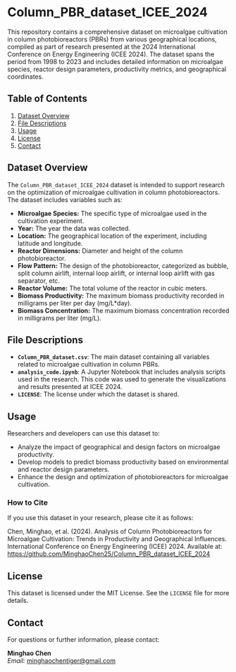 # Column_PBR_dataset_ICEE_2024

This repository contains a comprehensive dataset on microalgae cultivation in column photobioreactors (PBRs) from various geographical locations, compiled as part of research presented at the 2024 International Conference on Energy Engineering (ICEE 2024). The dataset spans the period from 1998 to 2023 and includes detailed information on microalgae species, reactor design parameters, productivity metrics, and geographical coordinates.

## Table of Contents

1. [Dataset Overview](#dataset-overview)
2. [File Descriptions](#file-descriptions)
3. [Usage](#usage)
4. [License](#license)
5. [Contact](#contact)

## Dataset Overview

The `Column_PBR_dataset_ICEE_2024` dataset is intended to support research on the optimization of microalgae cultivation in column photobioreactors. The dataset includes variables such as:

- **Microalgae Species:** The specific type of microalgae used in the cultivation experiment.
- **Year:** The year the data was collected.
- **Location:** The geographical location of the experiment, including latitude and longitude.
- **Reactor Dimensions:** Diameter and height of the column photobioreactor.
- **Flow Pattern:** The design of the photobioreactor, categorized as bubble, split column airlift, internal loop airlift, or internal loop airlift with gas separator, etc.
- **Reactor Volume:** The total volume of the reactor in cubic meters.
- **Biomass Productivity:** The maximum biomass productivity recorded in milligrams per liter per day (mg/L*day).
- **Biomass Concentration:** The maximum biomass concentration recorded in milligrams per liter (mg/L).

## File Descriptions

- **`Column_PBR_dataset.csv`**: The main dataset containing all variables related to microalgae cultivation in column PBRs.
- **`analysis_code.ipynb`**: A Jupyter Notebook that includes analysis scripts used in the research. This code was used to generate the visualizations and results presented at ICEE 2024.
- **`LICENSE`**: The license under which the dataset is shared.

## Usage

Researchers and developers can use this dataset to:

- Analyze the impact of geographical and design factors on microalgae productivity.
- Develop models to predict biomass productivity based on environmental and reactor design parameters.
- Enhance the design and optimization of photobioreactors for microalgae cultivation.

### How to Cite

If you use this dataset in your research, please cite it as follows:

Chen, Minghao, et al. (2024). Analysis of Column Photobioreactors for Microalgae Cultivation: Trends in Productivity and Geographical Influences. International Conference on Energy Engineering (ICEE) 2024. Available at: https://github.com/MinghaoChen25/Column_PBR_dataset_ICEE_2024

## License

This dataset is licensed under the MIT License. See the `LICENSE` file for more details.

## Contact

For questions or further information, please contact:

**Minghao Chen**  
*Email:* minghaochentiger@gmail.com

